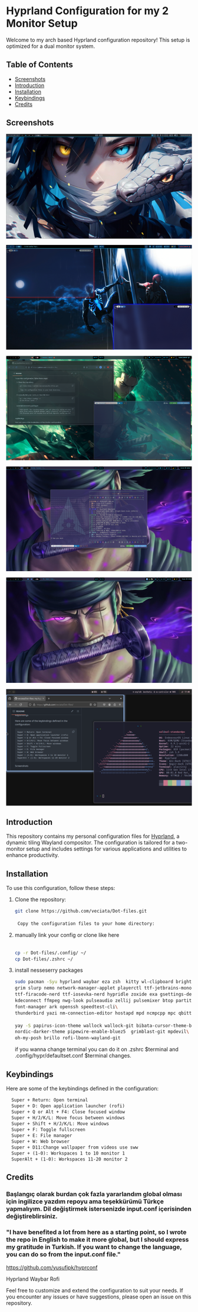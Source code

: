 # Hyprland Configuration for my 2 Monitor Setup

Welcome to my arch based Hyprland configuration repository! This setup is optimized for a dual monitor system.

## Table of Contents

- [Screenshots](#screenshots)
- [Introduction](#introduction)
- [Installation](#installation)
- [Keybindings](#keybindings)
- [Credits](#credits)

## Screenshots

![Main](Screenshots/Screenshot5.png)

![Main](Screenshots/Screenshot4.png)

![Main](Screenshots/Screenshot3.png)

![Main](Screenshots/screenshot.png)

![Main](Screenshots/Screenshot2.jpeg)

![Main](Screenshots/Screenshot.png)

## Introduction

This repository contains my personal configuration files for [Hyprland](https://github.com/hyprwm/Hyprland), a dynamic tiling Wayland compositor. The configuration is tailored for a two-monitor setup and includes settings for various applications and utilities to enhance productivity.

## Installation

To use this configuration, follow these steps:

1. Clone the repository:

   ```sh
   git clone https://github.com/veciata/Dot-files.git

    Copy the configuration files to your home directory:

   ```

2. manually link your config or clone like here

   ```sh

   cp -r Dot-files/.config/ ~/
   cp Dot-files/.zshrc ~/
   ```

3. install nesseserry packages

   ```sh
   sudo pacman -Syu hyprland waybar eza zsh  kitty wl-clipboard brightnessctl pavucontrol\
   grim slurp nemo network-manager-applet playerctl ttf-jetbrains-mono papirus-icon-theme\
   ttf-firacode-nerd ttf-iosevka-nerd hypridle zoxide exa gsettings-desktop-schemas polkit-gnome thefuck\
   kdeconnect ffmpeg nwg-look pulseaudio zellij pulsemixer btop partitionmanager bluez\
   font-manager ark openssh speedtest-cli\
   thunderbird yazi nm-connection-editor hostapd mpd ncmpcpp mpc qbittorrent calcurse pulsemixer

   yay -S papirus-icon-theme wallock wallock-git bibata-cursor-theme-bin nordic-theme\
   nordic-darker-theme pipewire-enable-bluez5  grimblast-git mpdevil\
   oh-my-posh brillo rofi-lbonn-wayland-git
   ```

   if you wanna change terminal you can do it on .zshrc $terminal and .config/hypr/defaultset.conf $terminal changes.

## Keybindings

Here are some of the keybindings defined in the configuration:

      Super + Return: Open terminal
      Super + D: Open application launcher (rofi)
      Super + Q or Alt + F4: Close focused window
      Super + H/J/K/L: Move focus between windows
      Super + Shift + H/J/K/L: Move windows
      Super + F: Toggle fullscreen
      Super + E: File manager
      Super + W: Web browser
      Super + D11:Change wallpaper from videos use sww
      Super + (1-0): Workspaces 1 to 10 monitor 1
      SuperAlt + (1-0): Workspaces 11-20 monitor 2

## Credits

### Başlangıç olarak burdan çok fazla yararlandım global olması için ingilizce yazdım repoyu ama teşekkürümü Türkçe yapmalıyım. Dil değiştirmek istersenizde input.conf içerisinden değiştireblirsiniz.

### "I have benefited a lot from here as a starting point, so I wrote the repo in English to make it more global, but I should express my gratitude in Turkish. If you want to change the language, you can do so from the input.conf file."

https://github.com/yusufipk/hyprconf

Hyprland
Waybar
Rofi

Feel free to customize and extend the configuration to suit your needs. If you encounter any issues or have suggestions, please open an issue on this repository.
